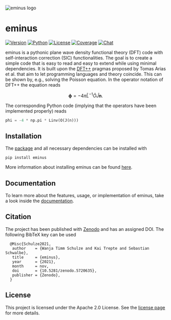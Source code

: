 <!--
SPDX-FileCopyrightText: 2021 The eminus developers
SPDX-License-Identifier: Apache-2.0
-->
![eminus logo](https://gitlab.com/wangenau/eminus/-/raw/main/docs/_static/logo/eminus_logo.png)

# eminus
[![Version](https://img.shields.io/pypi/v/eminus?color=1a962b&logo=python&logoColor=a0dba2&label=Version)](https://pypi.org/project/eminus)
[![Python](https://img.shields.io/pypi/pyversions/eminus?color=1a962b&logo=python&logoColor=a0dba2&label=Python)](https://wangenau.gitlab.io/eminus/installation.html)
[![License](https://img.shields.io/badge/license-Apache2.0-1a962b?logo=python&logoColor=a0dba2&label=License)](https://wangenau.gitlab.io/eminus/license.html)
[![Coverage](https://img.shields.io/gitlab/pipeline-coverage/wangenau%2Feminus?branch=main&color=1a962b&logo=gitlab&logoColor=a0dba2&label=Coverage)](https://wangenau.gitlab.io/eminus/htmlcov)
[![Chat](https://img.shields.io/badge/Chat-Discord-1a962b?logo=discord&logoColor=a0dba2)](https://discord.gg/k2XwdMtVec)

eminus is a pythonic plane wave density functional theory (DFT) code with self-interaction correction (SIC) functionalities.
The goal is to create a simple code that is easy to read and easy to extend while using minimal dependencies.
It is built upon the [DFT++](https://arxiv.org/abs/cond-mat/9909130) pragmas proposed by Tomas Arias et al. that aim to let programming languages and theory coincide.
This can be shown by, e.g., solving the Poisson equation. In the operator notation of DFT++ the equation reads

$$
\boldsymbol \phi = -4\pi\hat L^{-1}\hat O\hat J \boldsymbol n.
$$

The corresponding Python code (implying that the operators have been implemented properly) reads

```python
phi = -4 * np.pi * Linv(O(J(n)))
```

## Installation

The [package](https://pypi.org/project/eminus) and all necessary dependencies can be installed with

```terminal
pip install eminus
```

More information about installing eminus can be found [here](https://wangenau.gitlab.io/eminus/installation.html).

## Documentation

To learn more about the features, usage, or implementation of eminus, take a look inside the [documentation](https://wangenau.gitlab.io/eminus).

## Citation

The project has been published with [Zenodo](https://doi.org/10.5281/zenodo.5720635) and has an assigned DOI. The following BibTeX key can be used

```terminal
  @Misc{Schulze2021,
   author    = {Wanja Timm Schulze and Kai Trepte and Sebastian Schwalbe},
   title     = {eminus},
   year      = {2021},
   month     = nov,
   doi       = {10.5281/zenodo.5720635},
   publisher = {Zenodo},
  }
```

## License

This project is licensed under the Apache 2.0 License. See the [license page](https://wangenau.gitlab.io/eminus/license.html) for more details.
